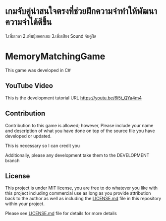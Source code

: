 # เกมจับคู่น่าสนใจตรงที่ช่วยฝึกความจำทำให้พัฒนาความจำได้ดีขึ้น
1.เพิ่มเวลา
2.เพิ่มปุ่มออกเกม
3.เพิ่มเสียง Sound จับคู่ผิด

# MemoryMatchingGame
This game was developed in C# 

## YouTube Video
This is the development tutorial URL
https://youtu.be/6i5t_QYa4m4

## Contribution
Contribution to this game is allowed; however, Please include your name and description of what you have done on top of the source file you have developed or updated.

This is necessary so I can credit you 

Additionally, please any development take them to the DEVELOPMENT branch

## License
This project is under MIT license, you are free to do whatever you like with this project including commercial use as long as you provide attribution back to the author as well as including the [LICENSE.md](LICENSE.md) file in this repository within your project.

Please see [LICENSE.md](LICENSE.md) file for details for more details
